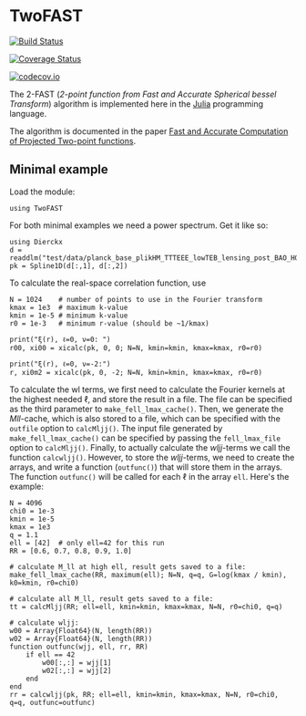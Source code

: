 # TwoFAST

[![Build Status](https://travis-ci.org/hsgg/TwoFAST.jl.svg?branch=master)](https://travis-ci.org/hsgg/TwoFAST.jl)

[![Coverage Status](https://coveralls.io/repos/hsgg/TwoFAST.jl/badge.svg?branch=master&service=github)](https://coveralls.io/github/hsgg/TwoFAST.jl?branch=master)

[![codecov.io](http://codecov.io/github/hsgg/TwoFAST.jl/coverage.svg?branch=master)](http://codecov.io/github/hsgg/TwoFAST.jl?branch=master)

The 2-FAST (*2-point function from Fast and Accurate Spherical bessel
Transform*) algorithm is implemented here in the [Julia](https://julialang.org)
programming language.

The algorithm is documented in the paper [Fast and Accurate Computation of
Projected Two-point functions](https://arxiv.org/abs/1709.02401).


## Minimal example

Load the module:

    using TwoFAST

For both minimal examples we need a power spectrum. Get it like so:

    using Dierckx
    d = readdlm("test/data/planck_base_plikHM_TTTEEE_lowTEB_lensing_post_BAO_H070p6_JLA_matterpower.dat")
    pk = Spline1D(d[:,1], d[:,2])

To calculate the real-space correlation function, use

    N = 1024    # number of points to use in the Fourier transform
    kmax = 1e3  # maximum k-value
    kmin = 1e-5 # minimum k-value
    r0 = 1e-3   # minimum r-value (should be ~1/kmax)

    print("ξ(r), ℓ=0, ν=0: ")
    r00, xi00 = xicalc(pk, 0, 0; N=N, kmin=kmin, kmax=kmax, r0=r0)

    print("ξ(r), ℓ=0, ν=-2:")
    r, xi0m2 = xicalc(pk, 0, -2; N=N, kmin=kmin, kmax=kmax, r0=r0)

To calculate the wl terms, we first need to calculate the Fourier kernels at
the highest needed ℓ, and store the result in a file. The file can be specified
as the third parameter to `make_fell_lmax_cache()`. Then, we generate the
*Mll*-cache, which is also stored to a file, which can be specified with the
`outfile` option to `calcMljj()`. The input file generated by
`make_fell_lmax_cache()` can be specified by passing the `fell_lmax_file`
option to `calcMljj()`. Finally, to actually calculate the *wljj*-terms we call
the function `calcwljj()`. However, to store the *wljj*-terms, we need to
create the arrays, and write a function (`outfunc()`) that will store them in
the arrays. The function `outfunc()` will be called for each ℓ in the array
`ell`. Here's the example:

    N = 4096
    chi0 = 1e-3
    kmin = 1e-5
    kmax = 1e3
    q = 1.1
    ell = [42]  # only ell=42 for this run
    RR = [0.6, 0.7, 0.8, 0.9, 1.0]

    # calculate M_ll at high ell, result gets saved to a file:
    make_fell_lmax_cache(RR, maximum(ell); N=N, q=q, G=log(kmax / kmin), k0=kmin, r0=chi0)

    # calculate all M_ll, result gets saved to a file:
    tt = calcMljj(RR; ell=ell, kmin=kmin, kmax=kmax, N=N, r0=chi0, q=q)

    # calculate wljj:
    w00 = Array{Float64}(N, length(RR))
    w02 = Array{Float64}(N, length(RR))
    function outfunc(wjj, ell, rr, RR)
        if ell == 42
            w00[:,:] = wjj[1]
            w02[:,:] = wjj[2]
        end
    end
    rr = calcwljj(pk, RR; ell=ell, kmin=kmin, kmax=kmax, N=N, r0=chi0, q=q, outfunc=outfunc)
